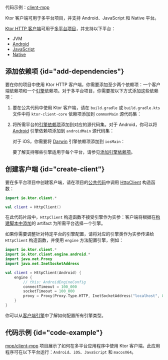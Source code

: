[//]: # (title: 多平台)

<tldr>
<p>
代码示例：<a href="https://github.com/ktorio/ktor-samples/tree/main/client-mpp">client-mpp</a>
</p>
</tldr>

<link-summary>
Ktor 客户端可用于多平台项目，并支持 Android、JavaScript 和 Native 平台。
</link-summary>

[Ktor HTTP 客户端](client-create-and-configure.md)可用于[多平台项目](https://kotlinlang.org/docs/multiplatform.html)，并支持以下平台：
* JVM
* [Android](https://kotlinlang.org/docs/android-overview.html)
* [JavaScript](https://kotlinlang.org/docs/js-overview.html)
* [Native](https://kotlinlang.org/docs/native-overview.html)

## 添加依赖项 {id="add-dependencies"}
要在你的项目中使用 Ktor HTTP 客户端，你需要添加至少两个依赖项：一个客户端依赖项和一个[引擎](client-engines.md)依赖项。对于多平台项目，你需要按以下方式添加这些依赖项：
1. 要在公共代码中使用 Ktor 客户端，请在 `build.gradle` 或 `build.gradle.kts` 文件中将 `ktor-client-core` 依赖项添加到 `commonMain` 源代码集：
   <var name="platform_name" value="common"/>
   <var name="artifact_name" value="ktor-client-core"/>
   <Tabs group="languages">
       <TabItem title="Gradle (Kotlin)" group-key="kotlin">
           <code-block lang="Kotlin" code="               val %platform_name%Main by getting {&#10;                   dependencies {&#10;                       implementation(&quot;io.ktor:%artifact_name%:$ktor_version&quot;)&#10;                   }&#10;               }"/>
       </TabItem>
       <TabItem title="Gradle (Groovy)" group-key="groovy">
           <code-block lang="Groovy" code="               %platform_name%Main {&#10;                   dependencies {&#10;                       implementation &quot;io.ktor:%artifact_name%:$ktor_version&quot;&#10;                   }&#10;               }"/>
       </TabItem>
   </Tabs>
2. 将所需平台的[引擎依赖项](client-engines.md#dependencies)添加到对应的源代码集。对于 Android，你可以将 [Android](client-engines.md#android) 引擎依赖项添加到 `androidMain` 源代码集：
   <var name="platform_name" value="android"/>
   <var name="artifact_name" value="ktor-client-android"/>
   <Tabs group="languages">
       <TabItem title="Gradle (Kotlin)" group-key="kotlin">
           <code-block lang="Kotlin" code="               val %platform_name%Main by getting {&#10;                   dependencies {&#10;                       implementation(&quot;io.ktor:%artifact_name%:$ktor_version&quot;)&#10;                   }&#10;               }"/>
       </TabItem>
       <TabItem title="Gradle (Groovy)" group-key="groovy">
           <code-block lang="Groovy" code="               %platform_name%Main {&#10;                   dependencies {&#10;                       implementation &quot;io.ktor:%artifact_name%:$ktor_version&quot;&#10;                   }&#10;               }"/>
       </TabItem>
   </Tabs>
   
   对于 iOS，你需要将 [Darwin](client-engines.md#darwin) 引擎依赖项添加到 `iosMain`：
   <var name="platform_name" value="ios"/>
   <var name="artifact_name" value="ktor-client-darwin"/>
   <Tabs group="languages">
       <TabItem title="Gradle (Kotlin)" group-key="kotlin">
           <code-block lang="Kotlin" code="               val %platform_name%Main by getting {&#10;                   dependencies {&#10;                       implementation(&quot;io.ktor:%artifact_name%:$ktor_version&quot;)&#10;                   }&#10;               }"/>
       </TabItem>
       <TabItem title="Gradle (Groovy)" group-key="groovy">
           <code-block lang="Groovy" code="               %platform_name%Main {&#10;                   dependencies {&#10;                       implementation &quot;io.ktor:%artifact_name%:$ktor_version&quot;&#10;                   }&#10;               }"/>
       </TabItem>
   </Tabs>
   
   要了解支持哪些引擎适用于每个平台，请参见[添加引擎依赖项](client-engines.md#dependencies)。

## 创建客户端 {id="create-client"}
要在多平台项目中创建客户端，请在项目的[公共代码](https://kotlinlang.org/docs/mpp-discover-project.html#source-sets)中调用 [HttpClient](https://api.ktor.io/ktor-client/ktor-client-core/io.ktor.client/-http-client/index.html) 构造函数：

```kotlin
import io.ktor.client.*

val client = HttpClient()
```

在此代码片段中，`HttpClient` 构造函数不接受引擎作为实参：客户端将根据在[构建脚本中添加](#add-dependencies)的 artifact 为所需平台选择一个引擎。

如果你需要调整针对特定平台的引擎配置，请将对应的引擎类作为实参传递给 `HttpClient` 构造函数，并使用 `engine` 方法配置引擎，例如：
```kotlin
import io.ktor.client.*
import io.ktor.client.engine.android.*
import java.net.Proxy
import java.net.InetSocketAddress

val client = HttpClient(Android) {
    engine {
        // this: AndroidEngineConfig
        connectTimeout = 100_000
        socketTimeout = 100_000
        proxy = Proxy(Proxy.Type.HTTP, InetSocketAddress("localhost", 8080))
    }
}
```

你可以从[客户端引擎](client-engines.md)中了解如何配置所有引擎类型。

## 代码示例 {id="code-example"}

[mpp/client-mpp](https://github.com/ktorio/ktor-samples/tree/main/client-mpp) 项目展示了如何在多平台应用程序中使用 Ktor 客户端。此应用程序可在以下平台运行：`Android`、`iOS`、`JavaScript` 和 `macosX64`。